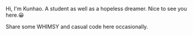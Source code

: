 Hi, I'm Kunhao. A student as well as a hopeless dreamer.
Nice to see you here.😀

Share some WHIMSY and casual code here occasionally.
